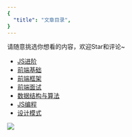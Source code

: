 ```yaml
---
{
  "title": "文章目录",
}
---
```


请随意挑选你想看的内容，欢迎Star和评论~

- [JS进阶](./前端基础/JS进阶/JS类型)
- [前端基础](./前端基础/JS/JavaScript系列介绍)
- [前端框架](./前端框架/vue/Vue系列之1-概览)
- [前端面试](./前端面试/总览)
- [数据结构与算法](./数据结构与算法/总览)
- [JS编程](./JS编程/总览)
- [设计模式](./设计模式/总览)


![]( https://www.aaronkong.top/logo.png)
